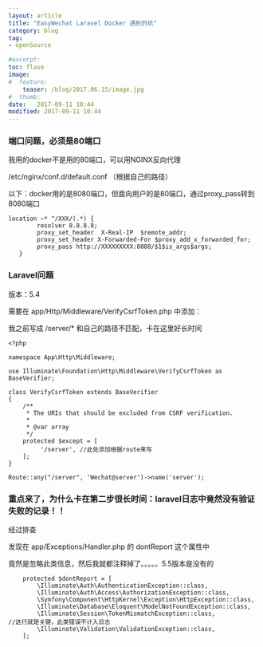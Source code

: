 ```yaml
---
layout: article
title: "EasyWechat Laravel Docker 遇到的坑"
category: blog
tag:
- openSource

#excerpt:
toc: flase
image:
#  feature:
    teaser: /blog/2017.06.15/image.jpg
#  thumb:
date:   2017-09-11 10:44
modified: 2017-09-11 10:44
---
```




### 端口问题，必须是80端口

我用的docker不是用的80端口，可以用NGINX反向代理

/etc/nginx/conf.d/default.conf （根据自己的路径）

以下：docker用的是8080端口，但面向用户的是80端口，通过proxy_pass转到8080端口

```
location ~* ^/XXX/(.*) {
		resolver 8.8.8.8;
        proxy_set_header  X-Real-IP  $remote_addr;
        proxy_set_header X-Forwarded-For $proxy_add_x_forwarded_for;
        proxy_pass http://XXXXXXXXX:8080/$1$is_args$args;
   }
```



### Laravel问题

版本：5.4

需要在 app/Http/Middleware/VerifyCsrfToken.php 中添加：

我之前写成 /server/* 和自己的路径不匹配，卡在这里好长时间

```
<?php

namespace App\Http\Middleware;

use Illuminate\Foundation\Http\Middleware\VerifyCsrfToken as BaseVerifier;

class VerifyCsrfToken extends BaseVerifier
{
    /**
     * The URIs that should be excluded from CSRF verification.
     *
     * @var array
     */
    protected $except = [	
         '/server', //此处添加根据route来写
    ];
}
```

```
Route::any("/server", 'Wechat@server')->name('server');
```



### 重点来了，为什么卡在第二步很长时间：laravel日志中竟然没有验证失败的记录！！

经过排查

发现在 app/Exceptions/Handler.php 的 dontReport 这个属性中

竟然是忽略此类信息，然后我就都注释掉了。。。。。5.5版本是没有的

```
    protected $dontReport = [
        \Illuminate\Auth\AuthenticationException::class,
        \Illuminate\Auth\Access\AuthorizationException::class,
        \Symfony\Component\HttpKernel\Exception\HttpException::class,
        \Illuminate\Database\Eloquent\ModelNotFoundException::class,
        \Illuminate\Session\TokenMismatchException::class,             //这行就是关键，此类错误不计入日志
        \Illuminate\Validation\ValidationException::class,
    ];
```






